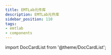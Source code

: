 ```yaml
---
title: EMTLab元件库
description: EMTLab元件库
sidebar_position: 110
tags:
- emtlab
- components
---
```


import DocCardList from '@theme/DocCardList';

<DocCardList />